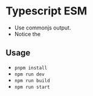 # Typescript ESM

- Use commonjs output.
- Notice the

## Usage

- `pnpm install`
- `npm run dev`
- `npm run build`
- `npm run start`
